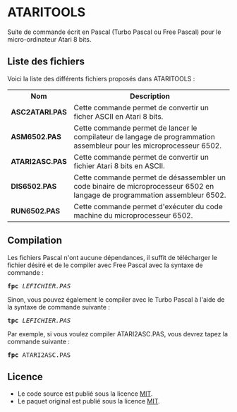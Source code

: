 # ATARITOOLS
Suite de commande écrit en Pascal (Turbo Pascal ou Free Pascal) pour le micro-ordinateur Atari 8 bits.

<h2>Liste des fichiers</h2>

Voici la liste des différents fichiers proposés dans ATARITOOLS :

<table>
		<tr>
			<th>Nom</th>
			<th>Description</th>	
		</tr>
		<tr>
			<td><b>ASC2ATARI.PAS</b></td>
			<td>Cette commande permet de convertir un ficher ASCII en Atari 8 bits.</td>
		</tr>  
<tr>
			<td><b>ASM6502.PAS</b></td>
			<td>Cette commande permet de lancer le compilateur de langage de programmation assembleur pour les microprocesseur 6502.</td>
		</tr>			
		<tr>
			<td><b>ATARI2ASC.PAS</b></td>
			<td>Cette commande permet de convertir un fichier Atari 8 bits en ASCII.</td>
		</tr>
		<tr>
			<td><b>DIS6502.PAS</b></td>
			<td>Cette commande permet de désassembler un code binaire de microprocesseur 6502 en langage de programmation assembleur 6502.</td>
		</tr>
	       	<tr>
		       <td><b>RUN6502.PAS</b></td>
		       <td>Cette commande permet d'exécuter du code machine du microprocesseur 6502.</td>
		</tr>	
</table>  

<h2>Compilation</h2>
	
Les fichiers Pascal n'ont aucune dépendances, il suffit de télécharger le fichier désiré et de le compiler avec Free Pascal avec la syntaxe de commande  :

<pre><b>fpc</b> <i>LEFICHIER.PAS</i></pre>
	
Sinon, vous pouvez également le compiler avec le Turbo Pascal à l'aide de la syntaxe de commande suivante :	

<pre><b>tpc</b> <i>LEFICHIER.PAS</i></pre>
	
Par exemple, si vous voulez compiler ATARI2ASC.PAS, vous devrez tapez la commande suivante :

<pre><b>fpc</b> ATARI2ASC.PAS</pre>
	
<h2>Licence</h2>
<ul>
 <li>Le code source est publié sous la licence <a href="https://github.com/gladir/ATARITOOLS/blob/main/LICENSE">MIT</a>.</li>
 <li>Le paquet original est publié sous la licence <a href="https://github.com/gladir/ATARITOOLS/blob/main/LICENSE">MIT</a>.</li>
</ul>
